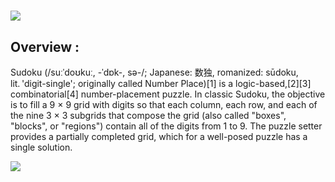 #
![](https://github.com/thisishusseinali/kodoku/blob/main/src/images/header.png)
## Overview :
Sudoku (/suːˈdoʊkuː, -ˈdɒk-, sə-/; Japanese: 数独, romanized: sūdoku, lit. 'digit-single'; originally called Number Place)[1] is a logic-based,[2][3] combinatorial[4] number-placement puzzle. In classic Sudoku, the objective is to fill a 9 × 9 grid with digits so that each column, each row, and each of the nine 3 × 3 subgrids that compose the grid (also called "boxes", "blocks", or "regions") contain all of the digits from 1 to 9. The puzzle setter provides a partially completed grid, which for a well-posed puzzle has a single solution.

![](https://github.com/thisishusseinali/kodoku/blob/main/src/images/footer.png)
#
